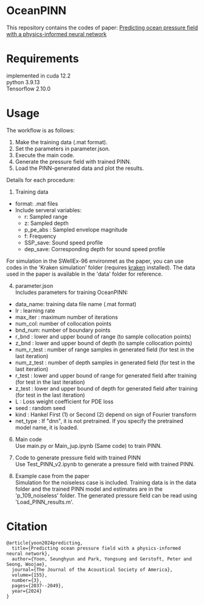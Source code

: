 # OceanPINN
This repository contains the codes of paper: [Predicting ocean pressure field with a physics-informed neural network](https://pubs.aip.org/asa/jasa/article/155/3/2037/3271348/Predicting-ocean-pressure-field-with-a-physics)


# Requirements
implemented in cuda 12.2 <br/>
python 3.9.13 <br/>
Tensorflow 2.10.0

# Usage
The workflow is as follows:
1) Make the training data (.mat format).
2) Set the parameters in parameter.json.
3) Execute the main code.
4) Generate the pressure field with trained PINN.
5) Load the PINN-generated data and plot the results.

Details for each procedure:
1. Training data
+ format: .mat files
+ Include serveral variables:
  * r: Sampled range
  * z: Sampled depth
  * p_pe_abs : Sampled envelope magnitude
  * f: Frequency
  * SSP_save: Sound speed profile
  * dep_save: Corresponding depth for sound speed profile

For simulation in the SWellEx-96 environmet as the paper, you can use codes in the 'Kraken simulation' folder (requires [kraken](http://oalib.hlsresearch.com/AcousticsToolbox/) installed).
The data used in the paper is available in the 'data' folder for reference.

4. parameter.json <br/>
Includes parameters for training OceanPINN:
+ data_name: training data file name (.mat format)
+ lr : learning rate
+ max_iter : maximum number of iterations
+ num_col: number of collocation points
+ bnd_num: number of boundary points
+ r_bnd : lower and upper bound of range (to sample collocation points)
+ z_bnd : lower and upper bound of depth (to sample collocation points)
+ num_r_test : number of range samples in generated field (for test in the last iteration)
+ num_z_test : number of depth samples in generated field (for test in the last iteration)
+ r_test : lower and upper bound of range for generated field after training (for test in the last iteration)
+ z_test : lower and upper bound of depth for generated field after training (for test in the last iteration)
+ L : Loss weight coefficient for PDE loss
+ seed : random seed
+ kind : Hankel First (1) or Second (2) depend on sign of Fourier transform 
+ net_type : If "dnn", it is not pretrained. If you specify the pretrained model name, it is loaded.

6. Main code <br/>
Use main.py or Main_jup.ipynb (Same code) to train PINN. <br/>

7. Code to generate pressure field with trained PINN <br/>
Use Test_PINN_v2.ipynb to generate a pressure field with trained PINN.<br/>

8. Example case from the paper <br/>
Simulation for the noiseless case is included. Training data is in the data folder and the trained PINN model and estimates are in the 'p_109_noiseless' folder. The generated pressure field can be read using 'Load_PINN_results.m'. <br/>

# Citation
```
@article{yoon2024predicting,
  title={Predicting ocean pressure field with a physics-informed neural network},
  author={Yoon, Seunghyun and Park, Yongsung and Gerstoft, Peter and Seong, Woojae},
  journal={The Journal of the Acoustical Society of America},
  volume={155},
  number={3},
  pages={2037--2049},
  year={2024}
}
```
